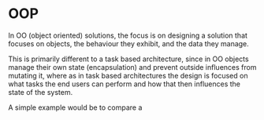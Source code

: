 # OOP

In OO (object oriented) solutions, the focus is on designing a solution that focuses on objects, the behaviour they exhibit, and the data they manage.

This is primarily different to a task based architecture, since in OO objects manage their own state (encapsulation) and prevent outside influences from mutating it, where as in task based architectures the design is focused on what tasks the end users can perform and how that then influences the state of the system.

A simple example would be to compare a 
